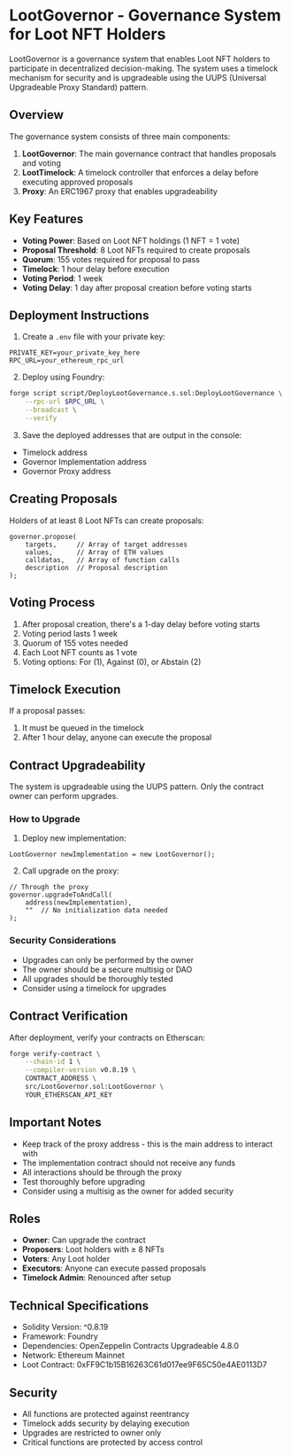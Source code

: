 # LootGovernor - Governance System for Loot NFT Holders

LootGovernor is a governance system that enables Loot NFT holders to participate in decentralized decision-making. The system uses a timelock mechanism for security and is upgradeable using the UUPS (Universal Upgradeable Proxy Standard) pattern.

## Overview

The governance system consists of three main components:

1. **LootGovernor**: The main governance contract that handles proposals and voting
2. **LootTimelock**: A timelock controller that enforces a delay before executing approved proposals
3. **Proxy**: An ERC1967 proxy that enables upgradeability

## Key Features

- **Voting Power**: Based on Loot NFT holdings (1 NFT = 1 vote)
- **Proposal Threshold**: 8 Loot NFTs required to create proposals
- **Quorum**: 155 votes required for proposal to pass
- **Timelock**: 1 hour delay before execution
- **Voting Period**: 1 week
- **Voting Delay**: 1 day after proposal creation before voting starts

## Deployment Instructions

1. Create a `.env` file with your private key:
```env
PRIVATE_KEY=your_private_key_here
RPC_URL=your_ethereum_rpc_url
```

2. Deploy using Foundry:
```bash
forge script script/DeployLootGovernance.s.sol:DeployLootGovernance \
    --rpc-url $RPC_URL \
    --broadcast \
    --verify
```

3. Save the deployed addresses that are output in the console:
- Timelock address
- Governor Implementation address
- Governor Proxy address

## Creating Proposals

Holders of at least 8 Loot NFTs can create proposals:

```solidity
governor.propose(
    targets,     // Array of target addresses
    values,      // Array of ETH values
    calldatas,   // Array of function calls
    description  // Proposal description
);
```

## Voting Process

1. After proposal creation, there's a 1-day delay before voting starts
2. Voting period lasts 1 week
3. Quorum of 155 votes needed
4. Each Loot NFT counts as 1 vote
5. Voting options: For (1), Against (0), or Abstain (2)

## Timelock Execution

If a proposal passes:
1. It must be queued in the timelock
2. After 1 hour delay, anyone can execute the proposal

## Contract Upgradeability

The system is upgradeable using the UUPS pattern. Only the contract owner can perform upgrades.

### How to Upgrade

1. Deploy new implementation:
```solidity
LootGovernor newImplementation = new LootGovernor();
```

2. Call upgrade on the proxy:
```solidity
// Through the proxy
governor.upgradeToAndCall(
    address(newImplementation),
    ""  // No initialization data needed
);
```

### Security Considerations

- Upgrades can only be performed by the owner
- The owner should be a secure multisig or DAO
- All upgrades should be thoroughly tested
- Consider using a timelock for upgrades

## Contract Verification

After deployment, verify your contracts on Etherscan:
```bash
forge verify-contract \
    --chain-id 1 \
    --compiler-version v0.8.19 \
    CONTRACT_ADDRESS \
    src/LootGovernor.sol:LootGovernor \
    YOUR_ETHERSCAN_API_KEY
```

## Important Notes

- Keep track of the proxy address - this is the main address to interact with
- The implementation contract should not receive any funds
- All interactions should be through the proxy
- Test thoroughly before upgrading
- Consider using a multisig as the owner for added security

## Roles

- **Owner**: Can upgrade the contract
- **Proposers**: Loot holders with ≥ 8 NFTs
- **Voters**: Any Loot holder
- **Executors**: Anyone can execute passed proposals
- **Timelock Admin**: Renounced after setup

## Technical Specifications

- Solidity Version: ^0.8.19
- Framework: Foundry
- Dependencies: OpenZeppelin Contracts Upgradeable 4.8.0
- Network: Ethereum Mainnet
- Loot Contract: 0xFF9C1b15B16263C61d017ee9F65C50e4AE0113D7

## Security

- All functions are protected against reentrancy
- Timelock adds security by delaying execution
- Upgrades are restricted to owner only
- Critical functions are protected by access control